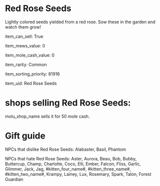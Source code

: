 # Red Rose Seeds

Lightly colored seeds yielded from a red rose. Sow these in the garden and watch them grow!

item_can_sell: True

item_mews_value: 0

item_mole_cash_value: 0

item_rarity: Common

item_sorting_priority: 81916

item_uid: Red Rose Seeds

# shops selling Red Rose Seeds:

molu_shop_name sells it for 50 mole cash.

# Gift guide

NPCs that dislike Red Rose Seeds: Alabaster, Basil, Phantom

NPCs that hate Red Rose Seeds: Aster, Aurora, Beau, Bob, Bubby, Buttercup, Champ, Charlotte, Coco, Elli, Ember, Falcon, Fliss, Garlic, Glimmer, Jack, Jag, #kitten_four_name#, #kitten_three_name#, #kitten_two_name#, Krampy, Lainey, Lux, Rosemary, Spark, Talon, Forest Guardian